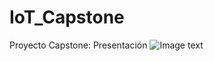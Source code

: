 # IoT_Capstone
Proyecto Capstone: Presentación
![Image text](https://github.com/mgrf21/IoT_Capstone/blob/main/IoT%20Presentacion%20Acuicultura%20Gif.gif)
